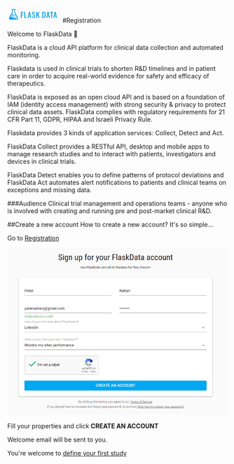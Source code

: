 <a href="https://www.flaskdata.io">![Screenshot](img/flaskdata_logo.PNG)</a>
#Registration

Welcome to FlaskData :tada:

FlaskData is a cloud API platform for clinical data collection and automated monitoring.

Flaskdata is used in  clinical trials to shorten R&D timelines and in patient
care in order to acquire real-world evidence for safety and efficacy of
therapeutics.

FlaskData is exposed as an open cloud API and is based on a foundation of IAM
(identity access management) with strong security & privacy to protect clinical
data assets.  FlaskData complies with regulatory requirements for 21 CFR Part
11, GDPR, HIPAA and Israeli Privacy Rule.

Flaskdata provides 3 kinds of application services: Collect, Detect and Act.

FlaskData Collect provides a RESTful API, desktop and mobile apps  to manage
research studies and to interact  with patients, investigators and devices in
clinical trials.

FlaskData Detect enables you to define patterns of protocol deviations and
FlaskData Act automates alert notifications to patients and clinical teams on
exceptions and missing data.




###Audience
Clinical trial management and operations teams - anyone who is involved with creating and running pre and post-market
clinical R&D.

##Create a new account
How to create a new account? It's so simple...

Go to <a href="https://app.flaskdata.io/users/register">Registration</a>

![Screenshot](img/customer/registration_page.PNG)

Fill your properties and click **CREATE AN ACCOUNT**

Welcome email will be sent to you.

You're welcome to [define your first study](./first_study.md#define-your-study)

